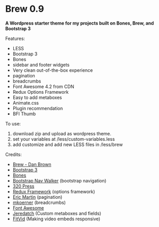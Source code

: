 # Brew 0.9
__A Wordpress starter theme for my projects built on Bones, Brew, and Bootstrap 3__

Features:
* LESS
* Bootstrap 3
* Bones
* sidebar and footer widgets
* Very clean out-of-the-box experience
* pagination
* breadcrumbs
* Font Awesome 4.2 from CDN
* Redux Options Framework
* Easy to add metaboxes
* Animate.css
* Plugin recommendation
* BFI Thumb


To use:
1. download zip and upload as wordpress theme.
2. set your variables at /less/custom-variables.less
3. add customize and add new LESS files in /less/brew


Credits:
* [Brew - Dan Brown](http://danvswild.com/brew)
* [Bootstrap 3](https://github.com/twbs/bootstrap)
* [Bones](https://github.com/eddiemachado/bones)
* [Bootstrap Nav Walker](https://github.com/twittem/wp-bootstrap-navwalker) (bootstrap navigation)
* [320 Press](https://github.com/320press/wordpress-bootstrap/)
* [Redux Framework](https://github.com/ReduxFramework/ReduxFramework) (options framework)
* [Eric Martin](http://www.ericmmartin.com/pagination-function-for-wordpress/) (pagination)
* [mkoerner](http://mkoerner.de/breadcrumbs-for-wordpress-themes-with-bootstrap-3/) (breadcrumbs)
* [Font Awesome](https://github.com/FortAwesome/Font-Awesome)
* [Jeredatch](https://github.com/jaredatch/Custom-Metaboxes-and-Fields-for-WordPress) (Custom metaboxes and fields)
* [FitVid](https://github.com/davatron5000/FitVids.js) (Making video embeds responsive)
